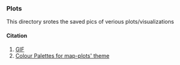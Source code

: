 ### Plots
This directory srotes the saved pics of verious plots/visualizations

#### Citation
1. [GIF](https://ezgif.com/maker)
2. [Colour Palettes for map-plots' theme](https://colorhunt.co/)

